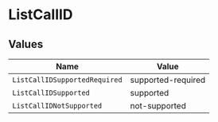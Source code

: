 # ListCallID


## Values

| Name                          | Value                         |
| ----------------------------- | ----------------------------- |
| `ListCallIDSupportedRequired` | supported-required            |
| `ListCallIDSupported`         | supported                     |
| `ListCallIDNotSupported`      | not-supported                 |